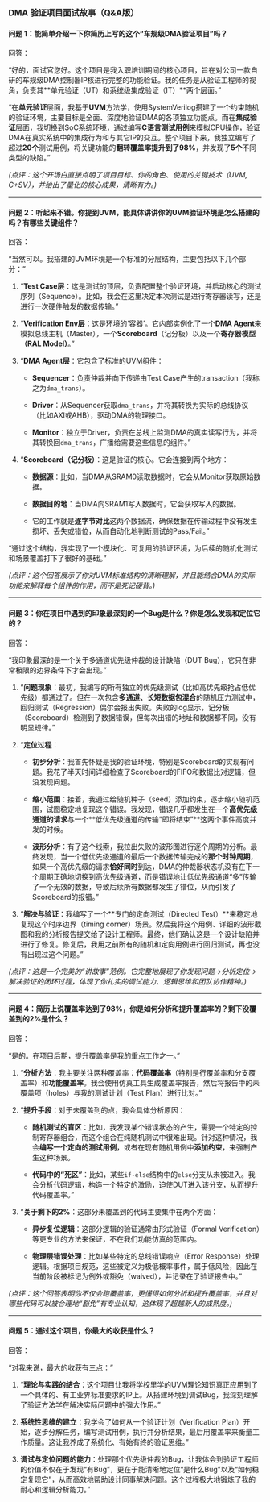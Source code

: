 

### **DMA 验证项目面试故事（Q&A版）**

#### **问题 1：能简单介绍一下你简历上写的这个“车规级DMA验证项目”吗？**

回答：

“好的，面试官您好。这个项目是我入职培训期间的核心项目，旨在对公司一款自研的车规级DMA控制器IP核进行完整的功能验证。我的任务是从验证工程师的视角，负责其**单元验证（UT）和系统级集成验证（IT）**两个层面。”

“在**单元验证**层面，我基于**UVM**方法学，使用SystemVerilog搭建了一个约束随机的验证环境，主要目标是全面、深度地验证DMA的各项独立功能点。而在**集成验证**层面，我切换到SoC系统环境，通过编写**C语言测试用例**来模拟CPU操作，验证DMA在真实系统中的集成行为和与其它IP的交互。整个项目下来，我独立编写了超过**20个**测试用例，将关键功能的**翻转覆盖率提升到了98%**，并发现了**5个**不同类型的缺陷。”

_(点评：这个开场白直接点明了项目目标、你的角色、使用的关键技术（UVM, C+SV），并给出了量化的核心成果，清晰有力。)_

---

#### **问题 2：听起来不错。你提到UVM，能具体讲讲你的UVM验证环境是怎么搭建的吗？有哪些关键组件？**

回答：

“当然可以。我搭建的UVM环境是一个标准的分层结构，主要包括以下几个部分：”

1. “**Test Case层**：这是测试的顶层，负责配置整个验证环境，并启动核心的测试序列（Sequence）。比如，我会在这里决定本次测试是进行寄存器读写，还是进行一次硬件触发的数据传输。”
    
2. “**Verification Env层**：这是环境的‘容器’。它内部实例化了一个**DMA Agent**来模拟总线主机（Master），一个**Scoreboard**（记分板）以及一个**寄存器模型（RAL Model）**。”
    
3. “**DMA Agent层**：它包含了标准的UVM组件：
    
    - **Sequencer**：负责仲裁并向下传递由Test Case产生的transaction（我称之为`dma_trans`）。
        
    - **Driver**：从Sequencer获取`dma_trans`，并将其转换为实际的总线协议（比如AXI或AHB），驱动DMA的物理接口。
        
    - **Monitor**：独立于Driver，负责在总线上监测DMA的真实读写行为，并将其转换回`dma_trans`，广播给需要这些信息的组件。”
        
4. “**Scoreboard（记分板）**：这是验证的核心。它会连接到两个地方：
    
    - **数据源**：比如，当DMA从SRAM0读取数据时，它会从Monitor获取原始数据。
        
    - **数据目的地**：当DMA向SRAM1写入数据时，它会获取写入的数据。
        
    - 它的工作就是**逐字节对比**这两个数据流，确保数据在传输过程中没有发生损坏、丢失或错位，从而自动化地判断测试的Pass/Fail。”
        

“通过这个结构，我实现了一个模块化、可复用的验证环境，为后续的随机化测试和场景覆盖打下了很好的基础。”

_(点评：这个回答展示了你对UVM标准结构的清晰理解，并且能结合DMA的实际功能来解释每个组件的作用，而不是死记硬背。)_

---

#### **问题 3：你在项目中遇到的印象最深刻的一个Bug是什么？你是怎么发现和定位它的？**

回答：

“我印象最深的是一个关于多通道优先级仲裁的设计缺陷（DUT Bug），它只在非常极限的边界条件下才会出现。”

1. “**问题现象**：最初，我编写的所有独立的优先级测试（比如高优先级抢占低优先级）都通过了。但在一次包含**多通道、长短数据包混合**的随机压力测试中，回归测试（Regression）偶尔会报出失败。失败的log显示，记分板（Scoreboard）检测到了数据错误，但每次出错的地址和数据都不同，没有明显规律。”
    
2. “**定位过程**：
    
    - **初步分析**：我首先怀疑是我的验证环境，特别是Scoreboard的实现有问题。我花了半天时间详细检查了Scoreboard的FIFO和数据比对逻辑，但没发现问题。
        
    - **缩小范围**：接着，我通过给随机种子（seed）添加约束，逐步缩小随机范围，试图稳定地复现这个错误。我发现，错误几乎都发生在一个**高优先级通道的请求**与一个**低优先级通道的传输“即将结束”**这两个事件高度并发的时候。
        
    - **波形分析**：有了这个线索，我拉出失败的波形图进行逐个周期的分析。最终发现，当一个低优先级通道的最后一个数据传输完成的**那个时钟周期**，如果一个高优先级的请求**恰好同时**到达，DMA的仲裁器状态机没有在下一个周期正确地切换到高优先级通道，而是错误地让低优先级通道“多”传输了一个无效的数据，导致后续所有数据都发生了错位，从而引发了Scoreboard的报错。”
        
3. “**解决与验证**：我编写了一个**专门的定向测试（Directed Test）**来稳定地复现这个时序边界（timing corner）场景。然后我将这个用例、详细的波形截图和我的分析报告提交给了设计工程师。最终，他们确认这是一个设计缺陷并进行了修复。修复后，我用之前所有的随机和定向用例进行回归测试，再也没有出现过这个问题。”
    

_(点评：这是一个完美的“讲故事”范例。它完整地展现了你发现问题->分析定位->解决验证的闭环过程，体现了你扎实的调试能力、逻辑思维和团队协作精神。)_

---

#### **问题 4：简历上说覆盖率达到了98%，你是如何分析和提升覆盖率的？剩下没覆盖到的2%是什么？**

回答：

“是的。在项目后期，提升覆盖率是我的重点工作之一。”

1. “**分析方法**：我主要关注两种覆盖率：**代码覆盖率**（特别是行覆盖率和分支覆盖率）和**功能覆盖率**。我会使用仿真工具生成覆盖率报告，然后将报告中的未覆盖项（holes）与我的测试计划（Test Plan）进行比对。”
    
2. “**提升手段**：对于未覆盖到的点，我会具体分析原因：
    
    - **随机测试的盲区**：比如，我发现某个错误状态的产生，需要一个特定的控制寄存器组合，而这个组合在纯随机测试中很难出现。针对这种情况，我会**编写一个定向的测试用例**，或者在现有随机用例中**添加约束**，来强制产生这种场景。
        
    - **代码中的“死区”**：比如，某些`if-else`结构中的`else`分支从未被进入。我会分析代码逻辑，构造一个特定的激励，迫使DUT进入该分支，从而提升代码覆盖率。”
        
3. “**关于剩下的2%**：这部分未覆盖到的代码主要集中在两个方面：
    
    - **异步复位逻辑**：这部分逻辑的验证通常由形式验证（Formal Verification）等更专业的方法来保证，不在我们功能仿真的范围内。
        
    - **物理层错误处理**：比如某些特定的总线错误响应（Error Response）处理逻辑。根据项目规范，这些被定义为极低概率事件，属于低风险，因此在当前阶段被标记为例外或豁免（waived），并记录在了验证报告中。”
        

_(点评：这个回答表明你不仅会跑覆盖率，更懂得如何分析和提升覆盖率，并且对哪些代码可以被合理地“豁免”有专业认知，这体现了超越新人的成熟度。)_

---

#### **问题 5：通过这个项目，你最大的收获是什么？**

回答：

“对我来说，最大的收获有三点：”

1. “**理论与实践的结合**：这个项目让我将学校里学的UVM理论知识真正应用到了一个具体的、有工业界标准要求的IP上。从搭建环境到调试Bug，我深刻理解了验证方法学在解决实际问题中的强大作用。”
    
2. **系统性思维的建立**：我学会了如何从一个验证计划（Verification Plan）开始，逐步分解任务，编写测试用例，执行并分析结果，最后用覆盖率来衡量工作质量。这让我养成了系统化、有始有终的验证思维。”
    
3. **调试与定位问题的能力**：处理那个优先级仲裁的Bug，让我体会到验证工程师的价值不仅在于发现“有Bug”，更在于能清晰地定位“是什么Bug”以及“如何稳定复现它”，从而高效地帮助设计同事解决问题。这个过程极大地锻炼了我的耐心和逻辑分析能力。”